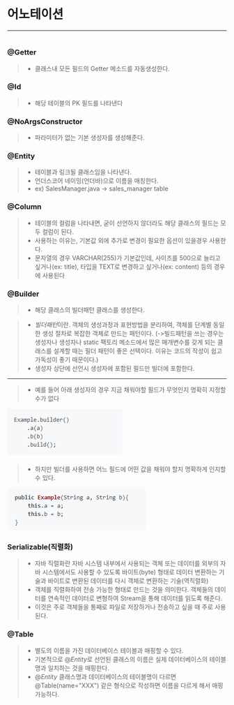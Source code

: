 # 어노테이션
---

#

### @Getter
> -   클래스내 모든 필드의 Getter 메소드를 자동생성한다.
### @Id
> -   해당 테이블의 PK 필드를 나타낸다
### @NoArgsConstructor
> - 파라미터가 없는 기본 생성자를 생성해준다.
### @Entity
> -   테이블과 링크될 클래스임을 나타낸다.
> -   언더스코어 네이밍(언더바)으로 이름을 매칭한다.
> -   ex) SalesManager.java -> sales_manager table
### @Column
> -   테이블의 컬럼을 나타내면, 굳이 선언하지 않더라도 해당 클래스의 필드는 모두 컬럼이 된다.
> -   사용하는 이유는, 기본값 외에 추가로 변경이 필요한 옵션이 있을경우 사용한다.
> -   문자열의 경우 VARCHAR(255)가 기본값인데, 사이즈를 500으로 늘리고 싶거나(ex: title), 타입을 TEXT로 변경하고 싶거나(ex: content) 등의 경우에 사용된다
### @Builder
> -   해당 클래스의  빌더패턴 클래스를 생성한다.

> - $빌더패턴$이란. 객체의 생성과정과 표현방법을 분리하여, 객체를 단계별 동일한 생성 절차로 복잡한 객체로 만드는 패턴이다.
>     (->빌드패턴을 쓰는 경우는 생성자나 생성자나 static 팩토리 메소드에서 많은 매개변수를 갖게 되는 클래스를 설계할 때는 필더 패턴이 좋은 선택이다. 이유는 코드의 작성이 쉽고 가독성이 좋기 때문이다.)
> -   생성자 상단에 선언시 생성자에 포함된 필드만 빌더에 포함한다.
---
> - 예를 들어 아래 생성자의 경우 지금 채워야할 필드가 무엇인지 명확히 지정할수가 없다

<img src ="one.PNG">

> - 하지만 빌더를 사용하면 어느 필드에 어떤 값을 채워야 할지 명확하게 인지할 수 있다.

<img src ="two.PNG">

### Serializable(직렬화)
 > - 자바 직렬화란 자바 시스템 내부에서 사용되는 객체 또는 데이터를 외부의 자바 시스템에서도 사용할 수 있도록 바이트(byte) 형태로 데이터 변환하는 기술과 바이트로 변환된 데이터를 다시 객체로 변환하는 기술(역직렬화)
> - 객체를 직렬화하여 전송 가능한 형태로 만드는 것을 의미한다. 객체들의 데이터를 연속적인 데이터로 변형하여 Stream을 통해 데이터를 읽도록 해준다.
> - 이것은 주로 객체들을 통째로 파일로 저장하거나 전송하고 싶을 때 주로 사용된다.


### @Table
> - 별도의 이름을 가진 데이터베이스 테이블과 매핑할 수 있다.
> -  기본적으로 $@Entity$로 선언된 클래스의 이름은 실제 데이터베이스의 테이블 명과 일치하는 것을 매핑한다.
> - $@Entity$ 클래스명과 데이터베이스의 테이블명이 다르면 @Table(name="XXX") 같은 형식으로 작성하면 이름을 다르게 해서 매핑가능하다.
